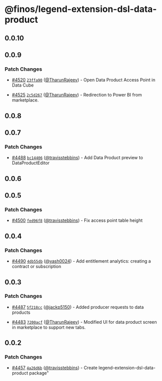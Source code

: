 # @finos/legend-extension-dsl-data-product

## 0.0.10

## 0.0.9

### Patch Changes

- [#4520](https://github.com/finos/legend-studio/pull/4520) [`23ffa90`](https://github.com/finos/legend-studio/commit/23ffa90163194793f5c8e8ce422ac4b07fde7951) ([@TharunRajeev](https://github.com/TharunRajeev)) - Open Data Product Access Point in Data Cube

- [#4525](https://github.com/finos/legend-studio/pull/4525) [`2c5d267`](https://github.com/finos/legend-studio/commit/2c5d267f7bd9ca9d21278c6f51872900f7301f6e) ([@TharunRajeev](https://github.com/TharunRajeev)) - Redirection to Power BI from marketplace.

## 0.0.8

## 0.0.7

### Patch Changes

- [#4488](https://github.com/finos/legend-studio/pull/4488) [`bc14406`](https://github.com/finos/legend-studio/commit/bc144069d63896b9ca6a5fabecaad31df8545e3c) ([@travisstebbins](https://github.com/travisstebbins)) - Add Data Product preview to DataProductEditor

## 0.0.6

## 0.0.5

### Patch Changes

- [#4500](https://github.com/finos/legend-studio/pull/4500) [`fed96f8`](https://github.com/finos/legend-studio/commit/fed96f83fd0cd99f4e90e798667145ec6c867173) ([@travisstebbins](https://github.com/travisstebbins)) - Fix access point table height

## 0.0.4

### Patch Changes

- [#4490](https://github.com/finos/legend-studio/pull/4490) [`4db55db`](https://github.com/finos/legend-studio/commit/4db55db273f7d2f0e670a90093485509955aced2) ([@yash0024](https://github.com/yash0024)) - Add entitlement analytics: creating a contract or subscription

## 0.0.3

### Patch Changes

- [#4487](https://github.com/finos/legend-studio/pull/4487) [`5f218cc`](https://github.com/finos/legend-studio/commit/5f218ccdbb026912e0e2239b7ecfe2824a12b326) ([@jackp5150](https://github.com/jackp5150)) - Added producer requests to data products

- [#4483](https://github.com/finos/legend-studio/pull/4483) [`7200acf`](https://github.com/finos/legend-studio/commit/7200acf72171e053ff3b6438b4b8ed95756ad465) ([@TharunRajeev](https://github.com/TharunRajeev)) - Modified UI for data product screen in marketplace to support new tabs.

## 0.0.2

### Patch Changes

- [#4457](https://github.com/finos/legend-studio/pull/4457) [`4a26d6b`](https://github.com/finos/legend-studio/commit/4a26d6b85a00880801c5bcb089eee632bd8e2aae) ([@travisstebbins](https://github.com/travisstebbins)) - Create legend-extension-dsl-data-product package"

